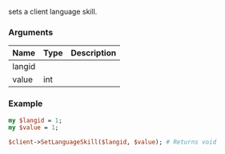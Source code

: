 sets a client language skill.
### Arguments
**Name**|**Type**|**Description**
:---|:---|:---
langid||
value|int|

### Example

```perl
my $langid = 1;
my $value = 1;

$client->SetLanguageSkill($langid, $value); # Returns void
```